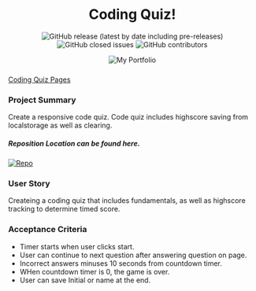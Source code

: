 <h1 align="center">Coding Quiz!</h1>


<p align="center"><img alt="GitHub release (latest by date including pre-releases)" src="https://img.shields.io/github/v/release/ienxternal/Responsive-coding-quiz"> <img alt="GitHub closed issues" src="https://img.shields.io/github/issues-closed/ienxternal/Responsive-coding-quiz"> <img alt="GitHub contributors" src="https://img.shields.io/github/contributors/ienxternal/Responsive-coding-quiz"></p>


<p align="center">
  <img src="https://drive.google.com/uc?export=view&id=17Mi5YnFo_tfuwtuAUuD_Hpmxd9_NQti3"  title="My Portfolio">
</p>


<h3></h3><a href="https://ienxternal.github.io/Responsive-coding-quiz/">Coding Quiz Pages</a></h3>

<h3>Project Summary</h3>
Create a responsive code quiz. Code quiz includes highscore saving from localstorage as well as clearing.


<h5>Reposition Location can be found here.</h5>

<p><a href="https://github.com/Ienxternal/Responsive-coding-quiz"><img src="https://img.shields.io/badge/Location-Repo-blue" alt="Repo"></a></p>


<h3>User Story</h3>
<p>Createing a coding quiz that includes fundamentals, as well as highscore tracking to determine timed score.</p>

<h3>Acceptance Criteria</h3>
<ul>
<li>Timer starts when user clicks start.</li>
<li>User can continue to next question after answering question on page.</li>
<li>Incorrect answers minuses 10 seconds from countdown timer.</li>
<li>WHen countdown timer is 0, the game is over.</li>
<li>User can save Initial or name at the end.</li>

</ul>
